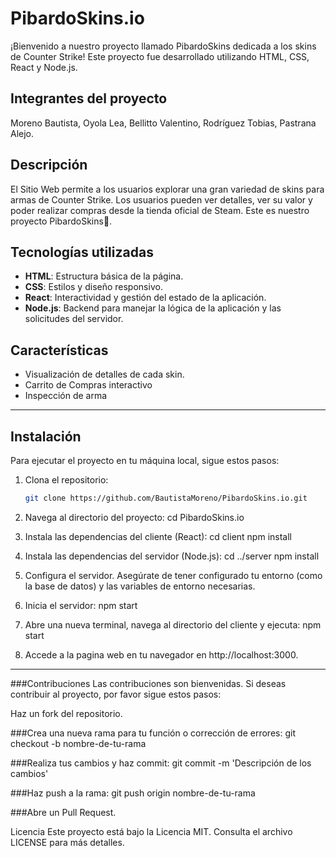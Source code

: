 # PibardoSkins.io

¡Bienvenido a nuestro proyecto llamado PibardoSkins dedicada a los skins de Counter Strike! Este proyecto fue desarrollado utilizando HTML, CSS, React y Node.js.

## Integrantes del proyecto

Moreno Bautista, Oyola Lea, Bellitto Valentino, Rodríguez Tobias, Pastrana Alejo.

## Descripción

El Sitio Web permite a los usuarios explorar una gran variedad de skins para armas de Counter Strike. Los usuarios pueden ver detalles, ver su valor y poder realizar compras desde la tienda oficial de Steam. Este es nuestro proyecto PibardoSkins🔫.

## Tecnologías utilizadas

- **HTML**: Estructura básica de la página.
- **CSS**: Estilos y diseño responsivo.
- **React**: Interactividad y gestión del estado de la aplicación.
- **Node.js**: Backend para manejar la lógica de la aplicación y las solicitudes del servidor.

## Características

- Visualización de detalles de cada skin.
- Carrito de Compras interactivo
- Inspección de arma
  
---------------------------------------------------------------------------------------------------

## Instalación

Para ejecutar el proyecto en tu máquina local, sigue estos pasos:

1. Clona el repositorio:

   ```bash
   git clone https://github.com/BautistaMoreno/PibardoSkins.io.git

2. Navega al directorio del proyecto:
cd PibardoSkins.io

3. Instala las dependencias del cliente (React):
cd client
npm install

4. Instala las dependencias del servidor (Node.js):
cd ../server
npm install

5. Configura el servidor. Asegúrate de tener configurado tu entorno (como la base de datos) y las variables de entorno necesarias.

6. Inicia el servidor:
npm start

7. Abre una nueva terminal, navega al directorio del cliente y ejecuta:
npm start

8. Accede a la pagina web en tu navegador en http://localhost:3000.
-----------------------------------------------------------------------------------------------------

###Contribuciones
Las contribuciones son bienvenidas. Si deseas contribuir al proyecto, por favor sigue estos pasos:

Haz un fork del repositorio.

###Crea una nueva rama para tu función o corrección de errores:
git checkout -b nombre-de-tu-rama

###Realiza tus cambios y haz commit:
git commit -m 'Descripción de los cambios'

###Haz push a la rama:
git push origin nombre-de-tu-rama

###Abre un Pull Request.

Licencia
Este proyecto está bajo la Licencia MIT. Consulta el archivo LICENSE para más detalles.
